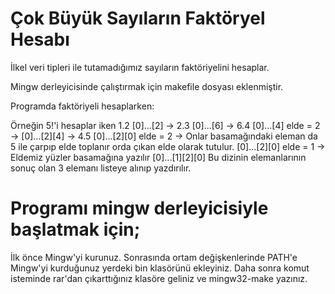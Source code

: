 # Çok Büyük Sayıların Faktöryel Hesabı

İlkel veri tipleri ile tutamadığımız sayıların faktöriyelini hesaplar.

Mingw derleyicisinde çalıştırmak için makefile dosyası eklenmiştir.

Programda faktöriyeli hesaplarken:

Örneğin 5!'i hesaplar iken 1.2 [0]...[2] -> 2.3 [0]...[6] -> 6.4 [0]...[4] elde = 2 -> [0]...[2][4] -> 4.5 [0]...[2][0] elde = 2 -> Onlar basamağındaki eleman da 5 ile çarpıp elde toplanır orda çıkan elde olarak tutulur. [0]...[2][0] elde = 1 -> Eldemiz yüzler basamağına yazılır [0]...[1][2][0]
Bu dizinin elemanlarının sonuç olan 3 elemanı listeye alınıp yazdırılır.

# Programı mingw derleyicisiyle başlatmak için;

İlk önce Mingw'yi kurunuz. Sonrasında ortam değişkenlerinde PATH'e Mingw'yi kurduğunuz yerdeki bin klasörünü ekleyiniz. Daha sonra komut isteminde rar'dan çıkarttığınız klasöre geliniz ve mingw32-make yazınız.
